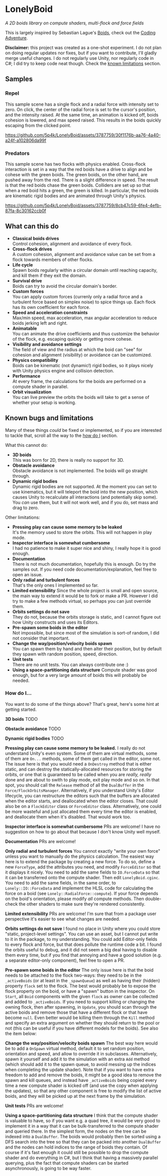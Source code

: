 # LonelyBoid
*A 2D boids library on compute shaders, multi-flock and force fields*

This is largely inspired by Sebastian Lague's [Boids](https://github.com/SebLague/Boids), check out the [Coding Adventure](https://www.youtube.com/watch?v=bqtqltqcQhw).

**Disclaimer:** this project was created as a one-shot experiment. I do not plan on doing regular updates nor fixes, but if you want to contribute, I'll gladly merge useful changes. I do not regularly use Unity, nor regularly code in C#; I did try to keep code neat though. Check the [known limitations](#known-bugs-and-limitations) section.

## Samples

### Repel
This sample scene has a single flock and a radial force with intensity set to zero. On click, the center of the radial force is set to the cursor's position, and the intensity raised. At the same time, an animation is kicked off, boids cohesion is lowered, and max speed raised. This results in the boids quickly escaping from the clicked point.

https://github.com/5p4k/LonelyBoid/assets/3787759/30f1176b-aa76-4a40-a24f-a102806da99f

### Predators
This sample scene has two flocks with physics enabled. Cross-flock interaction is set in a way that the red boids have a drive to align and be cohese with the green boids. The green boids, on the other hand, are pushed away from the red. There is a slight difference in speed. The result is that the red boids chase the green boids. Colliders are set up so that when a red boid hits a green, the green is killed. In particular, the red boids are kinematic rigid bodies and are animated through Unity's physics.

https://github.com/5p4k/LonelyBoid/assets/3787759/8cb47c59-6fe4-4efb-87fa-8c30162ccb0f

## What can this do
* **Classical boids drives**  
  Control cohesion, alignment and avoidance of every flock.
* **Cross-flock drives**  
  A custom cohesion, alignment and avoidance value can be set from a flock towards members of other flocks.
* **Life cycle**  
  Spawn boids regularly within a circular domain until reaching capacity, and kill them if they exit the domain.
* **Survival drive**  
  Boids can try to avoid the circular domain's border.
* **Custom forces**  
  You can apply custom forces (currenly only a radial force and a turbulent force based on simplex noise) to spice things up. Each flock has its own coefficient for each force.
* **Speed and acceleration constraints**  
  Max/min speed, max acceleration, max angular acceleration to reduce boids jerking left and right.
* **Animatable**  
  You can animate the drive coefficients and thus customize the behavior of the flock, e.g. escaping quickly or getting more cohese.
* **Visibility and avoidance settings**  
  The field of view and the radius at which the boid can "see" for cohesion and alignment (visibility) or avoidance can be customized.
* **Physics compatibility**  
  Boids can be kinematic (not dynamic!) rigid bodies, so it plays nicely with Unity physics engine and collision detection.
* **Performance**  
  At every frame, the calculations for the boids are performed on a compute shader in parallel.
* **Orbit visualization**  
  You can live preview the orbits the boids will take to get a sense of whether your setup is working.

## Known bugs and limitations
Many of these things *could* be fixed or implemented, so if you are interested to tackle that, scroll all the way to the [how do I](how-do-I) section.

What this cannot do:
* **3D boids**  
  This was born for 2D, there is really no support for 3D.
* **Obstacle avoidance**  
  Obstacle avoidance is not implemented. The boids will go straight through.
* **Dynamic rigid bodies**  
  Dynamic rigid bodies are not supported. At the moment you can set to use kinematics, but it will teleport the boid into the new position, which causes Unity to recalculate all interactions (and potentially skip some). You *can* use them, but it will not work well, and if you do, set mass and drag to zero.

Other limitations:
* **Pressing play can cause some memory to be leaked**  
  It's the memory used to store the orbits. This will not happen in play mode.
* **Inspector interface is somewhat cumbersome**  
  I had no patience to make it super nice and shiny, I really hope it is good enough.
* **Documentation**  
  There is not much documentation, hopefully this is enough. Do try the samples out. If you need code documentation/explanation, feel free to open an issue.
* **Only radial and turbulent forces**  
  That's the only ones I implemented so far.
* **Limited extensibility**
  Since the whole project is small and open source, the main way to extend it would be to fork or make a PR. However I did try to make a few methods virtual, so perhaps you can just override them.
* **Orbits settings do not save**  
  They do not, because the orbits storage is static, and I cannot figure out how Unity constructs and uses its Editors.
* **Pre-spawn some boids in the editor**  
  Not impossible, but since most of the simulation is sort-of random, I did not consider that important.
* **Change the way/position/velocity boids spawn**  
  You can spawn them by hand and then alter their position, but by default they spawn with random position, speed, direction.
* **Unit tests**  
  There are no unit tests. You can always contribute one :)
* **Using a space-partitioning data structure**
  Compute shader was good enough, but for a very large amount of boids this will probably be needed.

### How do I...
You want to do some of the things above? That's great, here's some hint at getting started.

**3D boids** TODO

**Obstacle avoidance** TODO

**Dynamic rigid bodies** TODO

**Pressing play can cause some memory to be leaked.** I really do not understand Unity's even system. Some of them are virtual methods, some of them are `On...` methods, some of them get called in the editor, some not. The issue here is that you would need a `OnDestroy` method that is either static, and can destroy the statically-allocated resources for storing the orbits, or one that is guaranteed to be called when you are *really, really* done and are about to swith to play mode, exit play mode and so on. In that spot, you should call the `Release` method of all the `DualBuffer` in the `Force/FlockOrbitsManager`. Alternatively, if you understand Unity's Editor lifecycle, you can restructure the editors such that the buffers are allocated when the editor starts, and deallocated when the editor closes. That could also be on a `FlockEditor` class or `ForceEditor` class. Alternatively, one could be more wasteful and just allocated them every time the editor is enabled, and deallocate them when it's disabled. That would work too.

**Inspector interface is somewhat cumbersome** PRs are welcome! I have no suggestion on how to go about that because I don't know Unity well myself.

**Documentation** PRs are welcome!

**Only radial and turbulent forces** You cannot exactly "write your own force" unless you want to manually do the physics calculation. The easiest way here is to extend the package by creating a new force. To do so, define a new `ForceType`, add the attributes you need, and modify `ForceEditor` so that it displays it nicely. You need to add the same fields to `IO.ForceData` so that it can be transferred onto the compute shader. Then edit `LonelyBoid.cginc`. You need to add the same fields, in the same order, to `Lonely::IO::ForceData` and implement the HLSL code for calculating the force on a boid (see `Lonely::RadialForce::compute`). If your force depends on the boid's orientation, please modify *all* compute methods. Then double-check the other shaders to make sure they're rendered consistently.

**Limited extensibility** PRs are welcome! I'm sure that from a package user perspective it's easier to see what changes are needed.

**Orbits settings do not save** I found no place in Unity where you could store "static, project-level settings". You can use an asset, but I cannot put write to it in the package, to my understanding. You could add Editor-only fields to every flock and force, but that does pollute the runtime code a bit. I found the orbits useful to debug, and it did not seem a big deal having to disable them every time, but if you find that annoying and have a good solution (e.g. a separate editor-only component), feel free to open a PR.

**Pre-spawn some boids in the editor** The only issue here is that the boid needs to be attached to the flock two-ways: they need to be in the `_activeBoids` (or at least in the `_spawnQueue`) as well as having their (hidden) property `flock` set to the flock. The best would probably be to expose the flock property on the boid, or have a "spawn" button in the inspector. On `Start`, all `Boid` components with the given `flock` as owner can be collected and added to `_activeBoids`. If you need to support killing or changing the owning flock, then after spawning, in `Update`, you should scan through the active boids and remove those that have a different flock or that have become `null`. Even better would be killing them through the `Kill` method and specify an extra argument on whether they should return to the pool or not (this can be useful if you have different models for the boids). See also the item below:

**Change the way/position/velocity boids spawn** The best way here would be to add a `OnSpawn` virtual method, default it to set random position, orientation and speed, and allow to override it in subclasses. Alternatively, spawn it yourself and add it to the simulation with an extra `Add` method (which should add it to the spawn queue, to avoid messing up the indices when completing the update shader). Note that if you want to have extra freedom to add and remove the boids, it might be a good idea to remove the spawn and kill queues, and instead have `_activeBoids` being copied every time a new compute shader is kicked off (and use the copy when applying the updates), so that any other component is free to modify the list of active boids, and they will be picked up at the next frame by the simulation.

**Unit tests** PRs are welcome!

**Using a space-partitioning data structure** I think that the compute shader is valuable to have, so if you want e.g. a quad tree, it would be very good to implement it in a way that it can be bulk-transferred to the compute shader and queried there. In the simplest form, the nodes on the tree can be indexed into a `DualBuffer`. The boids would probably then be sorted using a DFS search into the tree so that they can be packed into another `DualBuffer` and the nodes can hold indices to the range of boids they contain. Of course if it's fast enough it could still be possible to drop the compute shader and do everything in C#, but I think that having a massively parallel querying, plus the fact that compute shaders can be started asynchronously, is going to be way faster.
